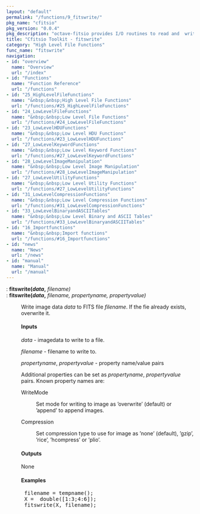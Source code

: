 ```yaml
---
layout: "default"
permalink: "/functions/9_fitswrite/"
pkg_name: "cfitsio"
pkg_version: "0.0.4"
pkg_description: "octave-fitsio provides I/O routines to read and  write FITS (Flexible Image Transport System) files."
title: "Cfitsio Toolkit - fitswrite"
category: "High Level File Functions"
func_name: "fitswrite"
navigation:
- id: "overview"
  name: "Overview"
  url: "/index"
- id: "Functions"
  name: "Function Reference"
  url: "/functions"
- id: "25_HighLevelFileFunctions"
  name: "&nbsp;&nbsp;High Level File Functions"
  url: "/functions/#25_HighLevelFileFunctions"
- id: "24_LowLevelFileFunctions"
  name: "&nbsp;&nbsp;Low Level File Functions"
  url: "/functions/#24_LowLevelFileFunctions"
- id: "23_LowLevelHDUFunctions"
  name: "&nbsp;&nbsp;Low Level HDU Functions"
  url: "/functions/#23_LowLevelHDUFunctions"
- id: "27_LowLevelKeywordFunctions"
  name: "&nbsp;&nbsp;Low Level Keyword Functions"
  url: "/functions/#27_LowLevelKeywordFunctions"
- id: "28_LowLevelImageManipulation"
  name: "&nbsp;&nbsp;Low Level Image Manipulation"
  url: "/functions/#28_LowLevelImageManipulation"
- id: "27_LowLevelUtilityFunctions"
  name: "&nbsp;&nbsp;Low Level Utility Functions"
  url: "/functions/#27_LowLevelUtilityFunctions"
- id: "31_LowLevelCompressionFunctions"
  name: "&nbsp;&nbsp;Low Level Compression Functions"
  url: "/functions/#31_LowLevelCompressionFunctions"
- id: "33_LowLevelBinaryandASCIITables"
  name: "&nbsp;&nbsp;Low Level Binary and ASCII Tables"
  url: "/functions/#33_LowLevelBinaryandASCIITables"
- id: "16_Importfunctions"
  name: "&nbsp;&nbsp;Import functions"
  url: "/functions/#16_Importfunctions"
- id: "news"
  name: "News"
  url: "/news"
- id: "manual"
  name: "Manual"
  url: "/manual"
---
```

<dl class="def">
<dt id="index-fitswrite_0028data_002c"><span class="category">: </span><span><em></em> <strong>fitswrite(<var>data</var>,</strong> <em><var>filename</var>)</em><a href='#index-fitswrite_0028data_002c' class='copiable-anchor'></a></span></dt>
<dt id="index-fitswrite_0028data_002c-1"><span class="category">: </span><span><em></em> <strong>fitswrite(<var>data</var>,</strong> <em><var>filename</var>, <var>propertyname</var>, <var>propertyvalue</var>)</em><a href='#index-fitswrite_0028data_002c-1' class='copiable-anchor'></a></span></dt>
<dd><p>Write image data <var>data</var>  to FITS file <var>filename</var>. If the fie already exists, overwrite it.
</p>
<span id="Inputs"></span><h4 class="subsubheading">Inputs</h4>
<p><var>data</var> - imagedata to write to a file.
</p>
<p><var>filename</var> - filename to write to.
</p>
<p><var>propertyname</var>, <var>propertyvalue</var> - property name/value pairs
</p>
<p>Additional properties can be set as <var>propertyname</var>, <var>propertyvalue</var> pairs.
 Known property names are:
 </p><dl compact="compact">
<dt><span>WriteMode</span></dt>
<dd><p>Set mode for writing to image as &rsquo;overwrite&rsquo; (default) or &rsquo;append&rsquo; to append images.
 </p></dd>
<dt><span>Compression</span></dt>
<dd><p>Set compression type to use for image as
 &rsquo;none&rsquo; (default), &rsquo;gzip&rsquo;, &rsquo;rice&rsquo;, &rsquo;hcompress&rsquo; or &rsquo;plio&rsquo;.
 </p></dd>
</dl>

<span id="Outputs"></span><h4 class="subsubheading">Outputs</h4>
<p>None
</p>
<span id="Examples"></span><h4 class="subsubheading">Examples</h4>
<div class="example">
<pre class="example"> filename = tempname();
 X =  double([1:3;4:6]);
 fitswrite(X, filename);
 </pre></div>
</dd></dl>